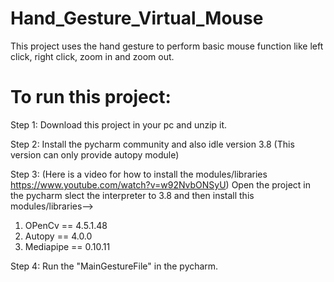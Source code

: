 # Hand_Gesture_Virtual_Mouse
This project uses the hand gesture to perform basic mouse function like left click, right click, zoom in and zoom out.

# To run this project:
Step 1:
Download this project in your pc and unzip it.

Step 2:
Install the pycharm community and also idle version 3.8 (This version can only provide autopy module)

Step 3: (Here is a video for how to install the modules/libraries https://www.youtube.com/watch?v=w92NvbONSyU)
Open the project in the pycharm slect the interpreter to 3.8 and then install this modules/libraries-->
1) OPenCv == 4.5.1.48 
2) Autopy == 4.0.0 
3) Mediapipe == 0.10.11 

Step 4:
Run the "MainGestureFile" in the pycharm. 
